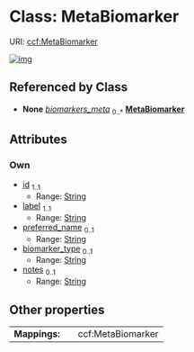 
# Class: MetaBiomarker




URI: [ccf:MetaBiomarker](http://purl.org/ccf/MetaBiomarker)


[![img](https://yuml.me/diagram/nofunky;dir:TB/class/[AsctbRecord]++-%20biomarkers_meta%200..*>[MetaBiomarker&#124;id:string;label:string;preferred_name:string%20%3F;biomarker_type:string%20%3F;notes:string%20%3F],[AsctbRecord])](https://yuml.me/diagram/nofunky;dir:TB/class/[AsctbRecord]++-%20biomarkers_meta%200..*>[MetaBiomarker&#124;id:string;label:string;preferred_name:string%20%3F;biomarker_type:string%20%3F;notes:string%20%3F],[AsctbRecord])

## Referenced by Class

 *  **None** *[biomarkers_meta](biomarkers_meta.md)*  <sub>0..\*</sub>  **[MetaBiomarker](MetaBiomarker.md)**

## Attributes


### Own

 * [id](id.md)  <sub>1..1</sub>
     * Range: [String](types/String.md)
 * [label](label.md)  <sub>1..1</sub>
     * Range: [String](types/String.md)
 * [preferred_name](preferred_name.md)  <sub>0..1</sub>
     * Range: [String](types/String.md)
 * [biomarker_type](biomarker_type.md)  <sub>0..1</sub>
     * Range: [String](types/String.md)
 * [notes](notes.md)  <sub>0..1</sub>
     * Range: [String](types/String.md)

## Other properties

|  |  |  |
| --- | --- | --- |
| **Mappings:** | | ccf:MetaBiomarker |

